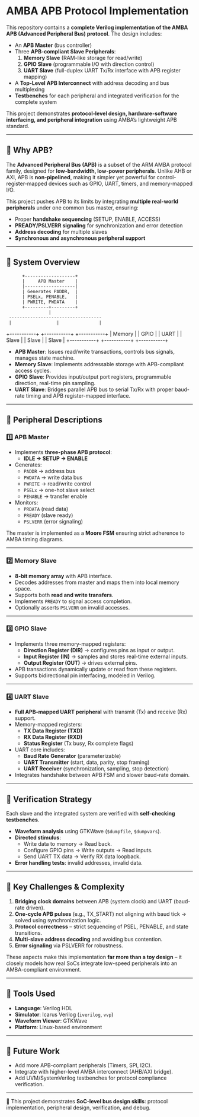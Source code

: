 # AMBA APB Protocol Implementation  

This repository contains a **complete Verilog implementation of the AMBA APB (Advanced Peripheral Bus) protocol**. The design includes:  

- An **APB Master** (bus controller)  
- Three **APB-compliant Slave Peripherals**:  
  1. **Memory Slave** (RAM-like storage for read/write)  
  2. **GPIO Slave** (programmable I/O with direction control)  
  3. **UART Slave** (full-duplex UART Tx/Rx interface with APB register mapping)  
- A **Top-Level APB Interconnect** with address decoding and bus multiplexing  
- **Testbenches** for each peripheral and integrated verification for the complete system  

This project demonstrates **protocol-level design, hardware-software interfacing, and peripheral integration** using AMBA’s lightweight APB standard.  

---

## 🔹 Why APB?  
The **Advanced Peripheral Bus (APB)** is a subset of the ARM AMBA protocol family, designed for **low-bandwidth, low-power peripherals**. Unlike AHB or AXI, APB is **non-pipelined**, making it simpler yet powerful for control-register-mapped devices such as GPIO, UART, timers, and memory-mapped I/O.  

This project pushes APB to its limits by integrating **multiple real-world peripherals** under one common bus master, ensuring:  
- Proper **handshake sequencing** (SETUP, ENABLE, ACCESS)  
- **PREADY/PSLVERR signaling** for synchronization and error detection  
- **Address decoding** for multiple slaves  
- **Synchronous and asynchronous peripheral support**  

---

## 🔹 System Overview  

          +-------------------+
          |     APB Master    |
          |-------------------|
          | Generates PADDR,  |
          | PSELx, PENABLE,   |
          | PWRITE, PWDATA    |
          +---------+---------+
                    |
     -----------------------------------
     |                 |               |
+-----------+    +-----------+    +-----------+
| Memory    |    | GPIO      |    | UART      |
|  Slave    |    |  Slave    |    |  Slave    |
+-----------+    +-----------+    +-----------+



- **APB Master**: Issues read/write transactions, controls bus signals, manages state machine.  
- **Memory Slave**: Implements addressable storage with APB-compliant access cycles.  
- **GPIO Slave**: Provides input/output port registers, programmable direction, real-time pin sampling.  
- **UART Slave**: Bridges parallel APB bus to serial Tx/Rx with proper baud-rate timing and APB register-mapped interface.  

---

## 🔹 Peripheral Descriptions  

### 1️⃣ APB Master  
- Implements **three-phase APB protocol**:  
  - **IDLE → SETUP → ENABLE**  
- Generates:  
  - `PADDR` → address bus  
  - `PWDATA` → write data bus  
  - `PWRITE` → read/write control  
  - `PSELx` → one-hot slave select  
  - `PENABLE` → transfer enable  
- Monitors:  
  - `PRDATA` (read data)  
  - `PREADY` (slave ready)  
  - `PSLVERR` (error signaling)  

The master is implemented as a **Moore FSM** ensuring strict adherence to AMBA timing diagrams.  

---

### 2️⃣ Memory Slave  
- **8-bit memory array** with APB interface.  
- Decodes addresses from master and maps them into local memory space.  
- Supports both **read and write transfers**.  
- Implements `PREADY` to signal access completion.  
- Optionally asserts `PSLVERR` on invalid accesses.  

---

### 3️⃣ GPIO Slave  
- Implements three memory-mapped registers:  
  - **Direction Register (DIR)** → configures pins as input or output.  
  - **Input Register (IN)** → samples and stores real-time external inputs.  
  - **Output Register (OUT)** → drives external pins.  
- APB transactions dynamically update or read from these registers.  
- Supports bidirectional pin interfacing, modeled in Verilog.  

---

### 4️⃣ UART Slave  
- **Full APB-mapped UART peripheral** with transmit (Tx) and receive (Rx) support.  
- Memory-mapped registers:  
  - **TX Data Register (TXD)**  
  - **RX Data Register (RXD)**  
  - **Status Register** (Tx busy, Rx complete flags)  
- UART core includes:  
  - **Baud Rate Generator** (parameterizable)  
  - **UART Transmitter** (start, data, parity, stop framing)  
  - **UART Receiver** (synchronization, sampling, stop detection)  
- Integrates handshake between APB FSM and slower baud-rate domain.  

---

## 🔹 Verification Strategy  
Each slave and the integrated system are verified with **self-checking testbenches**.  

- **Waveform analysis** using GTKWave (`$dumpfile`, `$dumpvars`).  
- **Directed stimulus**:  
  - Write data to memory → Read back.  
  - Configure GPIO pins → Write outputs → Read inputs.  
  - Send UART TX data → Verify RX data loopback.  
- **Error handling tests**: invalid addresses, invalid data.  

---

## 🔹 Key Challenges & Complexity  
1. **Bridging clock domains** between APB (system clock) and UART (baud-rate driven).  
2. **One-cycle APB pulses** (e.g., TX_START) not aligning with baud tick → solved using synchronization logic.  
3. **Protocol correctness** – strict sequencing of PSEL, PENABLE, and state transitions.  
4. **Multi-slave address decoding** and avoiding bus contention.  
5. **Error signaling** via PSLVERR for robustness.  

These aspects make this implementation **far more than a toy design** – it closely models how real SoCs integrate low-speed peripherals into an AMBA-compliant environment.  

---

## 🔹 Tools Used  
- **Language**: Verilog HDL  
- **Simulator**: Icarus Verilog (`iverilog`, `vvp`)  
- **Waveform Viewer**: GTKWave  
- **Platform**: Linux-based environment  

---

## 🔹 Future Work  
- Add more APB-compliant peripherals (Timers, SPI, I2C).  
- Integrate with higher-level AMBA interconnect (AHB/AXI bridge).  
- Add UVM/SystemVerilog testbenches for protocol compliance verification.  

---

🚀 This project demonstrates **SoC-level bus design skills**: protocol implementation, peripheral design, verification, and debug.  
